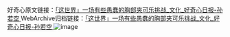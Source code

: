 好奇心原文链接：[「这世界」一场有些愚蠢的胸部夹可乐挑战_文化_好奇心日报-孙若空 ](https://www.qdaily.com/articles/10524.html)
WebArchive归档链接：[「这世界」一场有些愚蠢的胸部夹可乐挑战_文化_好奇心日报-孙若空 ](http://web.archive.org/web/20190623160448/https://www.qdaily.com/articles/10524.html)
![image](http://ww3.sinaimg.cn/large/007d5XDply1g3vzd8ji6gj30u03y1b29)
